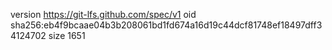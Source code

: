 version https://git-lfs.github.com/spec/v1
oid sha256:eb4f9bcaae04b3b208061bd1fd674a16d19c44dcf81748ef18497dff34124702
size 1651
